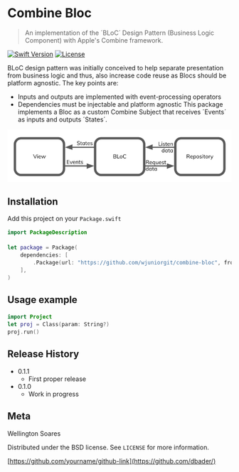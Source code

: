 # Combine Bloc
> An implementation of the ´BLoC´ Design Pattern (Business Logic Component) with Apple's Combine framework.

[![Swift Version][swift-image]][swift-url]
[![License][license-image]][license-url]

BLoC design pattern was initially conceived to help separate presentation from business logic and thus, also increase code reuse as Blocs should be platform agnostic. 
The key points are:
* Inputs and outputs are implemented with event-processing operators
* Dependencies must be injectable and platform agnostic
This package implements a Bloc as a custom Combine Subject that receives ´Events´ as inputs and outputs ´States´. 

![](bloc.png)

## Installation

Add this project on your `Package.swift`

```swift
import PackageDescription

let package = Package(
    dependencies: [
        .Package(url: "https://github.com/wjuniorgit/combine-bloc", from: "1.1.0"),
    ],
)
```

## Usage example

```swift
import Project
let proj = Class(param: String?)
proj.run()
```

## Release History

* 0.1.1
    * First proper release
* 0.1.0
    * Work in progress

## Meta

Wellington Soares

Distributed under the BSD license. See ``LICENSE`` for more information.

[https://github.com/yourname/github-link](https://github.com/dbader/)

[swift-image]:https://img.shields.io/badge/swift-5.2-orange.svg
[swift-url]: https://swift.org/
[license-image]: https://img.shields.io/badge/License-BSD-blue.svg
[license-url]: LICENSE
